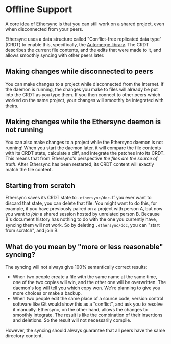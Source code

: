 # Offline Support

A core idea of Ethersync is that you can still work on a shared project, even when disconnected from your peers.

Ethersync uses a data structure called "Conflict-free replicated data type" (CRDT) to enable this, specifically, the [Automerge library](https://automerge.org). The CRDT describes the current file contents, and the edits that were made to it, and allows smoothly syncing with other peers later.


## Making changes while disconnected to peers

You can make changes to a project while disconnected from the Internet. If the daemon is running, the changes you make to files will already be put into the CRDT as you type them. If you then connect to other peers which worked on the same project, your changes will smoothly be integrated with theirs.

## Making changes while the Ethersync daemon is not running

You can also make changes to a project while the Ethersync daemon is not running! When you start the daemon later, it will compare the file contents with its CRDT state, calculate a diff, and integrate the patches into its CRDT. This means that from Ethersync's perspective *the files are the source of truth*. After Ethersync has been restarted, its CRDT content will exactly match the file content.

## Starting from scratch

Ethersync saves its CRDT state to `.ethersync/doc`. If you ever want to discard that state, you can delete that file. You might want to do this, for example, if you have previously paired on a project with person A, but now you want to *join* a shared session hosted by unrelated person B. Because B's document history has nothing to do with the one you currently have, syncing them will not work. So by deleting `.ethersync/doc`, you can "start from scratch", and join B.

## What do you mean by "more or less reasonable" syncing?

The syncing will not always give 100% semantically correct results:

- When two people create a file with the same name at the same time, one of the two copies will win, and the other one will be overwritten. The daemon's log will tell you which copy won. We're planning to give you more choices or make a backup.
- When two people edit the same place of a source code, version control software like Git would show this as a "conflict", and ask you to resolve it manually.
Ethersync, on the other hand, allows the changes to smoothly integrate. The result is like the combination of their insertions and deletions. So the result will not necessarily compile.

However, the syncing should always guarantee that all peers have the same directory content.
